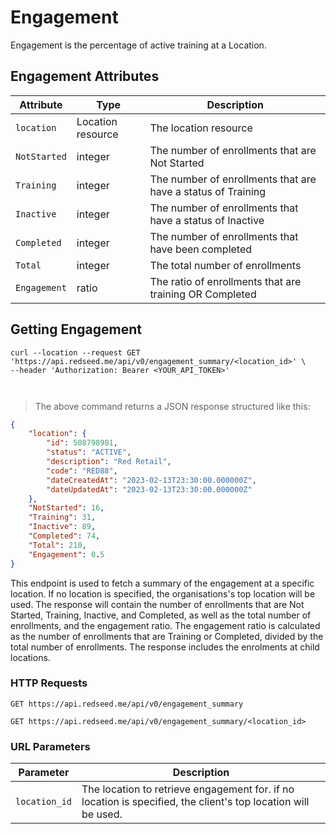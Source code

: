 # Engagement

Engagement is the percentage of active training at a Location.

## Engagement Attributes

Attribute | Type | Description
--------- | ------- | -----------
`location` | Location resource | The location resource
`NotStarted` | integer | The number of enrollments that are Not Started
`Training` | integer | The number of enrollments that are have a status of Training
`Inactive` | integer | The number of enrollments that have a status of Inactive
`Completed` | integer | The number of enrollments that have been completed
`Total` | integer | The total number of enrollments
`Engagement` | ratio | The ratio of enrollments that are training OR Completed

## Getting Engagement
```shell
curl --location --request GET 'https://api.redseed.me/api/v0/engagement_summary/<location_id>' \
--header 'Authorization: Bearer <YOUR_API_TOKEN>'



```
> The above command returns a JSON response structured like this:

```json
{
    "location": {
        "id": 508798981,
        "status": "ACTIVE",
        "description": "Red Retail",
        "code": "RED88",
        "dateCreatedAt": "2023-02-13T23:30:00.000000Z",
        "dateUpdatedAt": "2023-02-13T23:30:00.000000Z"
    },
    "NotStarted": 16,
    "Training": 31,
    "Inactive": 89,
    "Completed": 74,
    "Total": 210,
    "Engagement": 0.5
}

```
This endpoint is used to fetch a summary of the engagement at a specific location. If no location is specified, the organisations's top location will be used. The response will contain the number of enrollments that are Not Started, Training, Inactive, and Completed, as well as the total number of enrollments, and the engagement ratio. The engagement ratio is calculated as the number of enrollments that are Training or Completed, divided by the total number of enrollments. The response includes the enrolments at child locations.


### HTTP Requests
`
GET https://api.redseed.me/api/v0/engagement_summary
`

`
GET https://api.redseed.me/api/v0/engagement_summary/<location_id>
`


### URL Parameters

Parameter | Description
--------- | -----------
`location_id` | The location to retrieve engagement for. if no location is specified, the client's top location will be used.
